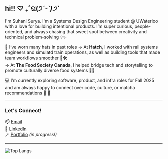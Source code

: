 ## hi!! ♡ ₊˚ଘ(੭*ˊᵕˋ)੭* ̀ˋ

I'm Suhani Surya. I'm a Systems Design Engineering student @ UWaterloo with a love for building intentional products. I’m super curious, people-oriented, and always chasing that sweet spot between creativity and technical problem-solving 💡✨

🌱 I’ve worn many hats in past roles
→ At **Hatch**, I worked with rail systems engineers and simulatd train operations, as well as building tools that made team workflows smoother 🚉🛠  
→ At **The Food Society Canada**, I helped bridge tech and storytelling to promote culturally diverse food systems 🥟📣

💻 I’m currently exploring software, product, and infra roles for Fall 2025 and am always happy to connect over code, culture, or matcha recommendations 🍵 🌸

---

### Let's Connect!
📫 [Email](mailto:ssurya@uwaterloo.ca)  
🔗 [LinkedIn](https://linkedin.com/in/suhani-surya)  
🪄 [Portfolio](https://suhanisurya17.github.io/suhani/) *(in progress!)*

---

![Top Langs](https://github-readme-stats.vercel.app/api/top-langs/?username=suhanisurya17&layout=compact&theme=rose_pine)

<!--
**suhanisurya17/suhanisurya17** is a ✨ _special_ ✨ repository because its `README.md` (this file) appears on your GitHub profile.
-->
